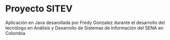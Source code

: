 # Proyecto SITEV

Aplicación en Java desarollada por Fredy Gonzalez durante el desarrollo del tecnólogo en Análisis y Desarrollo de Sistemas de Información del SENA en Colombia
